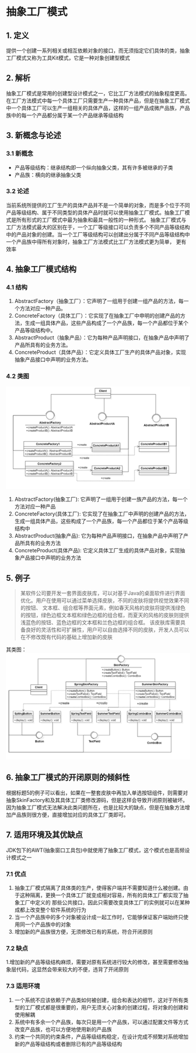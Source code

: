 # 抽象工厂模式

## 1. 定义

提供一个创建一系列相关或相互依赖对象的接口，而无须指定它们具体的类，抽象工厂模式又称为工具Kit模式，它是一种对象创建型模式

## 2. 解析

抽象工厂模式是常用的创建型设计模式之一，它比工厂方法模式的抽象程度更高。在工厂方法模式中每一个具体工厂只需要生产一种具体产品，但是在抽象工厂模式中一个具体工厂可以生产一组相关的具体产品，这样的一组产品成微产品族，产品族中的每一个产品都分属于某一个产品继承等级结构

## 3. 新概念与论述

### 3.1 新概念

* 产品等级结构：继承结构即一个纵向抽象父类，其有许多被继承的子类
* 产品族：横向的继承抽象父类

### 3.2 论述

当前系统所提供的工厂生产的具体产品并不是一个简单的对象，而是多个位于不同产品等级结构、属于不同类型的具体产品时就可以使用抽象工厂模式。抽象工厂模式是所有形式的工厂模式中最为抽象和最具一般性的一种形式。
抽象工厂模式与工厂方法模式最大的区别在于，一个工厂等级接口可以负责多个不同产品等级结构中的产品对象的创建。当一个工厂等级结构可以创建出分属于不同产品等级结构中一个产品族中得所有对象时，抽象工厂方法模式比工厂方法模式更为简单， 更有效率

## 4. 抽象工厂模式结构

### 4.1 结构

1. AbstractFactory（抽象工厂）：它声明了一组用于创建一组产品的方法，每一个方法对应一种产品。
2. ConcreteFactory（具体工厂）：它实现了在抽象工厂中申明的创建产品的方法，生成一组具体产品，这些产品构成了一个产品族，每一个产品都位于某个产品等级结构中。
3. AbstractProduct（抽象产品）：它为每种产品声明接口，在抽象产品中声明了产品所具有的业务方法。
4. ConcreteProduct（具体产品）：它定义具体工厂生产的具体产品对象，实现抽象产品接口中声明的业务方法。

### 4.2 类图

![img.png](img/AbstractFactoryThought.png)

1. AbstractFactory(抽象工厂): 它声明了一组用于创建一族产品的方法，每一个方法对应一种产品
2. ConcreteFactory(具体工厂): 它实现了在抽象工厂中声明的创建产品的方法，生成一组具体产品，这些构成了一个产品族，每一个产品都位于某个产品等级结构中
3. AbstractProduct(抽象产品): 它为每种产品声明接口，在抽象产品中声明了产品所具有的业务方法
4. ConcreteProduct(具体产品): 它定义具体工厂生成的具体产品对象，实现抽象产品接口中声明的业务方法

## 5. 例子

> 某软件公司要开发一套界面皮肤库，可以对基于Java的桌面软件进行界面优化。用户在使用可以通过菜单选择皮肤，不同的皮肤将提供视觉效果不同的按钮、
> 文本框、组合框等界面元素，例如春天风格的皮肤将提供浅绿色的按钮，绿色边框文本框和绿色边框的组合框，而夏天的风格的皮肤则提供浅蓝色的按钮、蓝色边框的文本框和兰色边框的组合框。
> 该皮肤库需要具备良好的灵活性和可扩展性，用户可以自由选择不同的皮肤，开发人员可以在不修改既有代码的基础上增加新的皮肤

其类图：  
![img.png](img/AbstractFactoryExample.png)

## 6. 抽象工厂模式的开闭原则的倾斜性

根据标题5的例子可以看出，如果在一整套皮肤中再加入单选按钮组件，则需要对抽象SkinFactory和及其具体工厂类修改源码，但是这样会导致开闭原则被破坏。
因为抽象工厂模式无法解决此类问题所在，也是比较大的缺点，但是在抽象方法增加产品族则很方便，直接增加对应的具体工厂类即可。

## 7. 适用环境及其优缺点

JDK包下的AWT(抽象窗口工具包)中就使用了抽象工厂模式，这个模式也是高频设计模式之一

### 7.1 优点

1. 抽象工厂模式隔离了具体类的生产，使得客户端并不需要知道什么被创建。由于这种隔离，更换一个具体工厂就变成相对容易，所有的具体工厂都实现了抽象工厂中定义的 那些公共接口，因此只需要改变具体工厂的实例就可以在某种成都上改变整个软件系统的行为
2. 当一个产品族中的多个对象被设计成一起工作时，它能够保证客户端始终只使用同一个产品族中的对象
3. 增加新的产品族很方便，无须修改已有的系统，符合开闭原则

### 7.2 缺点

1.增加新的产品等级结构麻烦，需要对原有系统进行较大的修改，甚至需要修改抽象层代码，这显然会带来较大的不便，违背了开闭原则

### 7.3 适用环境

1. 一个系统不应该依赖于产品类如何被创建，组合和表达的细节，这对于所有类型的工厂模式都是很重要的，用户无须关心对象的创建过程，将对象的创建和使用解耦
2. 系统中有多余一个产品族，每次只是用一个产品族，可以通过配置文件等方式改变产品族，也可以方便地使用新的产品族
3. 约束一个共同的约束条件，产品等级结构稳定，在设计完成不频繁对系统增加新的产品等级结构或者删除已有的产品等级结构